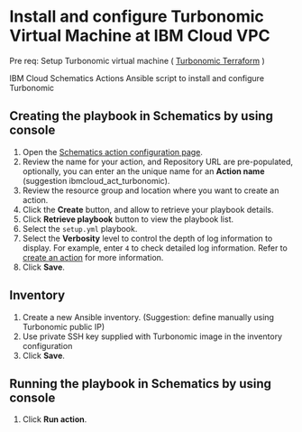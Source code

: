 # Install and configure Turbonomic Virtual Machine at IBM Cloud VPC

Pre req: Setup Turbonomic virtual machine ( [Turbonomic Terraform](https://github.com/jpmenegatti/ibmcloud_terraform_turbonomic) )

IBM Cloud Schematics Actions Ansible script to install and configure Turbonomic

## Creating the playbook in Schematics by using console

1. Open the [Schematics action configuration page](https://cloud.ibm.com/schematics/actions/create?name=deployapp&url=https://github.com/Cloud-Schematics/ansible-app-deploy-iks).
2. Review the name for your action, and Repository URL are pre-populated, optionally, you can enter an the unique name for an **Action name** (suggestion ibmcloud_act_turbonomic).
3. Review the resource group and location where you want to create an action. 
4. Click the **Create** button, and allow to retrieve your playbook details.
5. Click **Retrieve playbook** button to view the playbook list.
6. Select the `setup.yml` playbook.
7. Select the **Verbosity** level to control the depth of log information to display. For example, enter `4` to check detailed log information. Refer to [create an action](https://cloud.ibm.com/docs/schematics?topic=schematics-action-setup#create-action) for more information.
8. Click **Save**.

## Inventory

1. Create a new Ansible inventory. (Suggestion: define manually using Turbonomic public IP)
2. Use private SSH key supplied with Turbonomic image in the inventory configuration
3. Click **Save**.

## Running the playbook in Schematics by using console
1. Click **Run action**.
